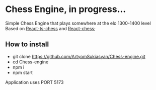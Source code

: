 # Chess Engine, in progress...

Simple Chess Engine that plays somewhere at the elo 1300-1400 level
Based on [React-ts-chess](https://github.com/ArtyomSukiasyan/react-ts-chess) and [React-chess](https://github.com/ArtyomSukiasyan/React-Chess);

## How to install
- git clone https://github.com/ArtyomSukiasyan/Chess-engine.git
- cd Chess-engine
- npm i
- npm start

Application uses PORT 5173
